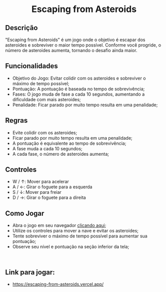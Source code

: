 <h1 align="center"> Escaping from Asteroids </h1>

## Descrição 
"Escaping from Asteroids" é um jogo onde o objetivo é escapar dos asteroides e sobreviver o maior tempo possível. Conforme você progride, o número de asteroides aumenta, tornando o desafio ainda maior.
<br>

## Funcionalidades
- Objetivo do Jogo: Evitar colidir com os asteroides e sobreviver o máximo de tempo possível;
- Pontuação: A pontuação é baseada no tempo de sobrevivência;
- Fases: O jogo muda de fase a cada 10 segundos, aumentando a dificuldade com mais asteroides;
- Penalidade: Ficar parado por muito tempo resulta em uma penalidade;

## Regras
- Evite colidir com os asteroides;
- Ficar parado por muito tempo resulta em uma penalidade;
- A pontuação é equivalente ao tempo de sobrevivência;
- A fase muda a cada 10 segundos;
- A cada fase, o número de asteroides aumenta;

## Controles

- W / ↑: Mover para acelerar
- A / ←: Girar o foguete para a esquerda
- S / ↓: Mover para freiar
- D / →: Girar o foguete para a direita

## Como Jogar

- Abra o jogo em seu navegador [clicando aqui](https://escaping-from-asteroids.vercel.app/);
- Utilize os controles para mover a nave e evitar os asteroides;
- Tente sobreviver o máximo de tempo possível para aumentar sua pontuação;
- Observe seu nível e pontuação na seção inferior da tela;

<br>

## Link para jogar:
- https://escaping-from-asteroids.vercel.app/
